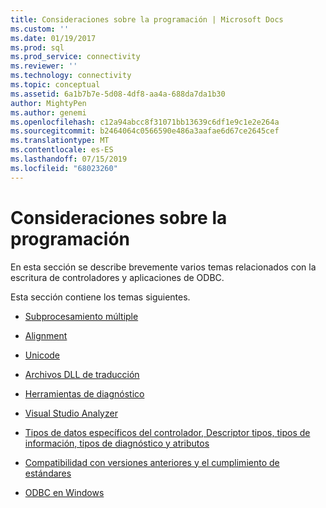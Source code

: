 ```yaml
---
title: Consideraciones sobre la programación | Microsoft Docs
ms.custom: ''
ms.date: 01/19/2017
ms.prod: sql
ms.prod_service: connectivity
ms.reviewer: ''
ms.technology: connectivity
ms.topic: conceptual
ms.assetid: 6a1b7b7e-5d08-4df8-aa4a-688da7da1b30
author: MightyPen
ms.author: genemi
ms.openlocfilehash: c12a94abcc8f31071bb13639c6df1e9c1e2e264a
ms.sourcegitcommit: b2464064c0566590e486a3aafae6d67ce2645cef
ms.translationtype: MT
ms.contentlocale: es-ES
ms.lasthandoff: 07/15/2019
ms.locfileid: "68023260"
---
```

# <a name="programming-considerations"></a>Consideraciones sobre la programación
En esta sección se describe brevemente varios temas relacionados con la escritura de controladores y aplicaciones de ODBC.  
  
 Esta sección contiene los temas siguientes.  
  
-   [Subprocesamiento múltiple](../../../odbc/reference/develop-app/multithreading.md)  
  
-   [Alignment](../../../odbc/reference/develop-app/alignment.md)  
  
-   [Unicode](../../../odbc/reference/develop-app/unicode.md)  
  
-   [Archivos DLL de traducción](../../../odbc/reference/develop-app/translation-dlls.md)  
  
-   [Herramientas de diagnóstico](../../../odbc/reference/develop-app/diagnostic-tools.md)  
  
-   [Visual Studio Analyzer](../../../odbc/reference/develop-app/visual-studio-analyzer.md)  
  
-   [Tipos de datos específicos del controlador, Descriptor tipos, tipos de información, tipos de diagnóstico y atributos](../../../odbc/reference/develop-app/driver-specific-data-types-descriptor-information-diagnostic.md)  
  
-   [Compatibilidad con versiones anteriores y el cumplimiento de estándares](../../../odbc/reference/develop-app/backward-compatibility-and-standards-compliance.md)  
  
-   [ODBC en Windows](../../../odbc/reference/develop-app/odbc-in-windows.md)

